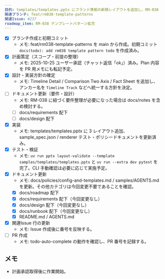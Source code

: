 ```yaml
---
目的: templates/templates.pptx にブランド準拠の新規レイアウトを追加し、RM-038 の期待成果に沿ったパターン拡充を行う
関連ブランチ: feat/rm038-template-patterns
関連Issue: #237
roadmap_item: RM-038 テンプレートパターン拡充
---
```


- [x] ブランチ作成と初期コミット
  - メモ: feat/rm038-template-patterns を main から作成。初期コミット `docs(todo): add rm038 template pattern todo` を作成済み。
- [x] 計画策定（スコープ・前提の整理）
  - メモ: 2025-10-25 ユーザー承認（チャット返信「ok」）済み。Plan 内容を PR 用メモにも転記予定。
- [x] 設計・実装方針の確定
  - メモ: Timeline Detail / Comparison Two Axis / Fact Sheet を追加し、アンカー名を `Timeline Track` などへ統一する方針を決定。
- [ ] ドキュメント更新（要件・設計）
  - メモ: RM-038 に紐づく要件整理が必要になった場合は docs/notes を含め検討する。
  - [ ] docs/requirements 配下
  - [ ] docs/design 配下
- [x] 実装
  - メモ: templates/templates.pptx に 3 レイアウト追加、sample_spec.json / renderer テスト・ポリシードキュメントを更新済み。
- [x] テスト・検証
  - メモ: `uv run pptx layout-validate --template samples/templates/templates.pptx` と `uv run --extra dev pytest` を完了。CLI 手動確認は必要に応じて実施予定。
- [x] ドキュメント更新
  - メモ: docs/policies/config-and-templates.md / samples/AGENTS.md を更新。その他カテゴリは今回変更不要であることを確認。
  - [x] docs/roadmap 配下
  - [x] docs/requirements 配下（今回変更なし）
  - [x] docs/design 配下（今回変更なし）
  - [x] docs/runbook 配下（今回変更なし）
  - [x] README.md / AGENTS.md
- [x] 関連Issue 行の更新
  - メモ: Issue 作成後に番号を反映する。
- [ ] PR 作成
  - メモ: todo-auto-complete の動作を確認し、PR 番号を記録する。

## メモ
- 計画承認取得後に作業開始。
